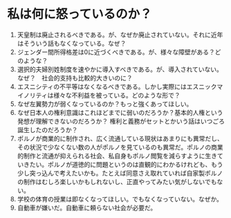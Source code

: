 # 私は何に怒っているのか？

1. 天皇制は廃止されるべきである。が、なぜか廃止されていない。それに近年はそういう話もなくなっている。なぜ？
2. ジェンダー間所得格差は0に近づくべきである。が、様々な障壁がある？どのような？
3. 選択的夫婦別姓制度を速やかに導入すべきである。が、導入されていない。なぜ？　社会的支持も比較的大きいのに？
4. エスニシティの不平等はなくなるべきである。しかし実際にはエスニックマイノリティは様々な不利益を被っている。どのような形で？
5. なぜ左翼勢力が弱くなっているのか？もっと強くあってほしい。
6. なぜ日本人の権利意識はこれほどまでに弱いのだろうか？基本的人権という発想が理解できないのだろうか？ 権利と義務がセットとかいう話はいつごろ誕生したのだろうか？
7. ポルノが商業的に制作され、広く流通している現状はあまりにも異常だし、その状況で少なくない数の人がポルノを見ているのも異常だ。ポルノの商業的制作と流通が抑えられる社会、私自身もポルノ閲覧を減らすように生きていきたい。ポルノが道徳的に問題というのは直観的にわかるけれども、もう少し突っ込んで考えたいかも。たとえば同意さえ取れていれば自家製ポルノの制作はむしろ楽しいかもしれないし、正直やってみたい気がしないでもない。
8. 学校の体育の授業は即なくなってほしい。でもなくなっていない。なぜか。
9. 自動車が嫌いだ。自動車に頼らない社会が必要だ。
